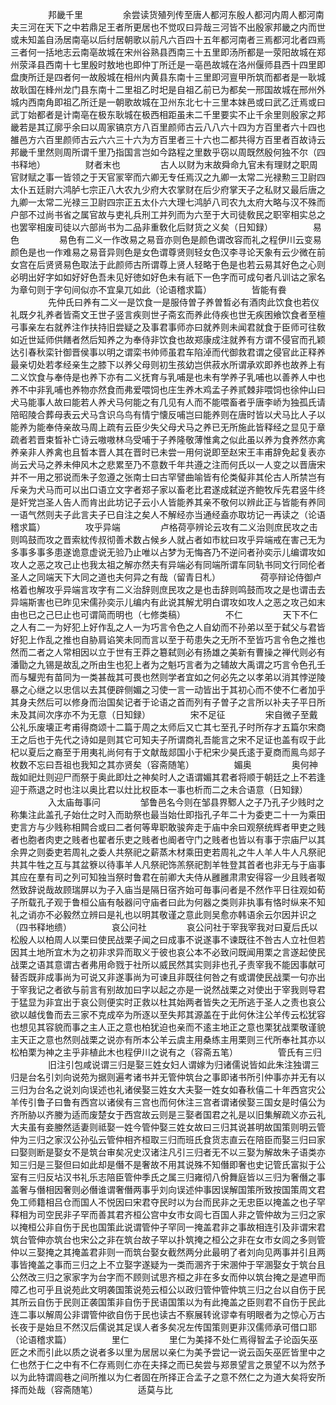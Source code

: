 <!-- { "loadSidebar": true } -->
　　
　　邦畿千里
　　
　　余尝读货殖列传至唐人都河东殷人都河内周人都河南夫三河在天下之中若鼎足王者所更居也不觉叹曰异哉三河皆不出殷家邦畿之内而世或未知盖自汤居南亳以后纣居朝歌以前凡六百四十五年都河南者三焉都河北者四焉三者何一括地志云南亳故城在宋州谷熟县西南三十五里即汤所都是一荥阳故城在郑州荥泽县西南十七里殷时敖地也即仲丁所迁是一亳邑故城在洛州偃师县西十四里即盘庚所迁是四者何一故殷城在相州内黄县东南十三里即河亶甲所筑而都者是一耿城故耿国在綘州龙门县东南十二里祖乙时圯是自祖乙前已为都矣一邢国故城在邢州外城内西南角即祖乙所迁是一朝歌故城在卫州东北七十三里本妺邑或曰武乙迁焉或曰武丁始都者是计南亳在极东耿城在极西相距虽未二千里要实不止千余里则殷家之邦畿若是其辽廓乎余曰以周家镐京方八百里颜师古云八八六十四为方百里者六十四也雒邑方六百里颜师古云六六三十六为方百里者三十六也二都共得方百里者百故诗云邦畿千里然则周所谓千里乃指国言岂如今路程之里数乎窃以周既然殷何独不尔（四书释地）
　　
　　财者末也
　　
　　古人以财为末故舜命九官未有理财之职周官财赋之事一皆领之于天官冡宰而六卿无专任焉汉之九卿一太常二光禄勲三卫尉四太仆五廷尉六鸿胪七宗正八大农九少府大农掌财在后少府掌天子之私财又最后唐之九卿一太常二光禄三卫尉四宗正五太仆六大理七鸿胪八司农九太府大略与汉不殊而户部不过尚书省之属官故与吏礼兵刑工并列而为六至于大司徒敎民之职宰相实总之也罢宰相废司徒以六部尚书为二品非重敎化后财货之义矣（日知録）
　　
　　易色
　　
　　易色有二义一作改易之易音亦则色是颜色谓改容而礼之程伊川云变易颜色是也一作难易之易音异则色是女色谓尊贤则轻女色汉李寻论天象有云少微在前女宫在后贤贤易色取法于此颜师古所谓尊上贤人轻略于色是也若云易其好色之心则必明出好字如如好好色吾未见好徳如好色未有祇下一色字而可成句者凡训诂之家名为章句则于字句间似亦不宜臬兀如此（论语稽求篇）
　　
　　皆能有飬
　　
　　先仲氏曰养有二义一是饮食一是服侍曽子养曽晳必有酒肉此饮食也若仪礼既夕礼养者皆斋文王世子竖言疾则世子斋玄而养此侍疾也世无疾困飨饮食者至檀弓事亲左右就养注作扶持旧尝疑之及事君事师亦曰就养则未闻君就食于臣师可往敎如近世延师供饍者然后知养之为奉侍非饮食也故郑康成注就养有方谓不侵官而孔颖达引春秋栾针御晋侯事以明之谓栾书帅师虽君车陷淖而代御救君谓之侵官此正释养最亲切处若孝经亲生之膝下以养父母则初生孩幼岂供菽水所谓承欢即养也故养上有二义饮食与奉侍是也养下亦有二义抚育与乳哺是也未有学养子乳哺也以善养人中也养不中非乳哺也养物亦然食而弗爱喂饲也庄生养木鸡孟子养贰棘非喂饲也徐仲山曰犬马能事人故曰能若人养犬马何能之有几见有人而不能喂畜者乎唐李峤为独孤氏请陪昭陵合葬母表云犬马含识乌鸟有情宁懐反哺岂曰能养则在唐时皆以犬马比人子以能养为能奉侍亲故马周上疏有云臣少失父母犬马之养已无所施此皆释经之显见于章疏者若晋束晳补亡诗云嗷嗷林乌受哺于子养隆敬薄惟禽之似此虽以养为食养然亦禽养亲非人养禽也且晳本晋人其在晋时已未尝一用何说即至赵宋王丰甫辞免起复表亦尚云犬马之养未伸风木之悲累至乃不意数千年共遵之注而何氏以一人变之以晋唐宋并不一用之邪说而朱子忽遵之张南士曰古罕譬曲喻皆有伦类儗非其伦古人所禁岂有斥亲为犬马而可以出口语立文字者郑子家以畜老比君遂成弑逆齐鲍牧斥先君竖牛终是奸党岂圣人告人而肯出此坊记子云小人皆能养其亲不敬何以辨此正与皆能有养同一语气然则夫子此言夫子已自注之矣人不解经亦当通经盍亦取坊记一再读之（论语稽求篇）
　　
　　攻乎异端
　　
　　卢格荷亭辨论云攻有二义治则庶民攻之击则鸣鼓而攻之晋索紞传叔彻善术数占候乡人就占者如市紞曰攻乎异端戒在害己无为多事多事多患遂诡意虚说无验乃止唯以占梦为无悔吝乃不逆问者孙奕示儿编谓攻如攻人之恶之攻己止也我太祖之解亦然夫有异端必有同端所谓车同轨书同文行同伦者圣人之同端天下大同之道也夫何异之有哉（留青日札）
　　
　　荷亭辩论侍御卢格着也解攻乎异端言攻字有二义治辞则庶民攻之是也击辞则鸣鼓而攻之是也谓击去异端斯害也已昨见宋儒孙奕示儿编内有此说其解尤明白谓攻如攻人之恶之攻己如末由也已之己巳止也可谓简而明也（七修类稿）
　　
　　不仁
　　
　　天下不仁之人有二一为好犯上好作乱之人一为巧言令色之人自幼而不孙弟以至于弑父与君皆好犯上作乱之推也自胁肩谄笑未同而言以至于苟患失之无所不至皆巧言令色之推也然而二者之人常相因以立于世有王莽之簒弑则必有扬雄之美新有曹操之禅代则必有潘勖之九锡是故乱之所由生也犯上者为之魁巧言者为之辅故大禹谓之巧言令色孔壬而与驩兜有苗同为一类甚哉其可畏也然则学者宜如之何必先之以孝弟以消其悖逆陵暴之心继之以忠信以去其便辟侧媚之习使一言一动皆出于其初心而不使不仁者加乎其身夫然后可以修身而治国矣记者于论语之首而列有子曽子之言所以补夫子平日所未及其间次序亦不为无意（日知録）
　　
　　宋不足征
　　
　　宋自微子至戴公礼乐废壊正考甫得商颂十二篇于周之太师后又亡其七至孔子时所存才五篇尔宋商王之后也于先代之诗如是则其它可知夫子所谓商礼吾能言之宋不足证也盖有叹于此杞以夏后之裔至于用夷礼尚何有于文献哉郯国小于杞宋少昊氏逺于夏商而鳯鸟郯子枚数不忘曰吾祖也我知之其亦贤矣（容斋随笔）
　　
　　媚奥
　　
　　奥何神哉如祀灶则迎尸而祭于奥此即灶之神矣时人之语谓媚其君者将顺于朝廷之上不若逢迎于燕退之时也注以奥比君以灶比权臣本一事也析而二之未合语意（日知録）
　　
　　入太庙毎事问
　　
　　邹鲁邑名今则在邹县界鄹人之子乃孔子少贱时之称集注此盖孔子始仕之时入而助祭也最当始仕即指孔子年二十为委吏二十一为乘田吏言方与少贱称相闗合或曰二者何等卑职敢骏奔走于庙中余曰观祭统辉者甲吏之贱者也胞者肉吏之贱者也翟者乐吏之贱者也阍者守门之贱者也皆以有事于宗庙尸以其余畀之则委吏若周礼之委人共祭祀之薪蒸木材乘田吏若周礼之牛人羊人牛人凡祭祀共其牛牲之互与其盆簝以待事羊人凡祭祀饰羔祭祀割羊牲登其首者也非无与于庙事其应在羣有司之列可知独当祭时鲁君在前卿大夫侍从雝雝肃肃安得容一少且贱者呶然致辞说哉故顾瑞屏以为子入庙当是隔日宿齐始可毎事问者是不然作平日往观如荀子所载孔子观于鲁桓公庙有敧器问守庙者曰此为何器之类则非执事有恪时纵来不知礼之诮亦不必毅然立辨曰是礼也以明其敬谨之意此则吴愈亦韩语余云尔因并识之（四书释地缋）
　　
　　哀公问社
　　
　　哀公问社于宰我宰我对曰夏后氏以松殷人以柏周人以栗曰使民战栗子闻之曰成事不说遂事不谏既往不咎古人立社但若因其土地所宜木为之初非求异而取义于彼也哀公本不必致问既闻用栗之言遂起使民战栗之语其意谓古者弗用命戮于社所以威民然其实则非也孔子责宰我不能因事献可替否既非成事尚为可说又非遂事尚为可谏且非既往何咎之有或谓使民战栗一句亦出于宰我记之者欲与前言有别故加曰字以起之亦是一说然战栗之对使出于宰我则导君于猛显为非宜出于哀公则便实时正救以杜其始两者皆失之无所逃于圣人之责也哀公欲以越伐鲁而去三家不克成卒为所逐以至失邦其源盖在于此何休注公羊传云松犹容也想见其容貌而事之主人正之意也柏犹迫也亲而不逺主地正之意也栗犹战栗敬谨貌主天正之意也然则战栗之说亦有所本公羊云虞主用桑练主用栗则三代所奉社其亦以松柏栗为神之主乎非植此木也程伊川之说有之（容斋五笔）
　　
　　管氏有三归
　　
　　旧注引包咸说谓三归是娶三姓女妇人谓嫁为归诸儒说皆如此朱注独谓三归是台名引刘向说苑为据则遍考诸书并无管仲筑台之事即诸书所引仲事亦并无有以三归为台名之说刘向误述也礼诸侯娶三姓女大夫娶一姓女如春秋僖二十年西宫灾公羊传引鲁子曰鲁有西宫以诸侯有三宫也而何休注三宫者谓诸侯娶三国女是时僖公为齐所胁以齐媵为适而废楚女于西宫故云则是三娶者国君之礼是以旧集解疏义亦云礼大夫虽有妾媵然适妻则祗娶一姓今管仲娶三姓女故曰三归其说甚明故国策则明云管仲为三归之家汉公孙弘云管仲相齐桓取三归而班氏食货志直云在陪臣而娶三归曰家曰娶则断是娶女不是筑台审矣况史汉诸注凡引三归者无不以三娶为解故朱子语类亦知三归是三娶但曰如此却是僭不是奢故不用其说殊不知僭即奢也史记管氏富拟于公室有三归反坫汉书礼乐志陪臣管仲季氏之属三归雍彻八佾舞庭皆以三归为奢僭之事盖奢与僭相因奢则必僭谁谓奢僭两事乎刘向误述仲事因误解国策所致按国策周文君免工师籍相吕仓而国人不悦因曰宋君夺民时以为台而民非之无忠臣以掩盖之也子罕释相为司空民非子罕而善其君齐桓公宫中女市女闾七百国人非之管仲故为三归之家以掩桓公非自伤于民也国策此说谓管仲子罕同一掩盖君非之事故相连引及非谓宋君筑台管伸亦筑台也宋公之非在筑台故子罕以扑筑掩之桓公之非在女市女闾之多则管仲以三娶掩之其掩盖君非则一而筑台娶女截然两分此最明了者刘向见两事并引且两事皆掩盖之事而三归之上不立娶字遂疑为一类而溷齐于宋溷仲于罕溷娶女于筑台且公然改三归之家家字为台字而不顾则试思齐桓之非在多女而仲以筑台掩之是遮甲而障乙也可乎且说苑此文明袭国策说苑云桓公以政归管仲管仲筑三归之台以自伤于民其所云自伤于民则正袭国策非自伤于民语国策以为有此掩盖之臣则君不自伤于民此连二事以解周公非谓管仲欲自伤于民也读古不察展转讹谬幸有明眼者为之惊心万古长夜于是始旦不然汉后儒说其足误人者多矣况左传国策则更非汉儒师承可借口耶（论语稽求篇）
　　
　　里仁
　　
　　里仁为美择不处仁焉得智孟子论函矢巫匠之术而引此以质之说者多以里为居居以亲仁为美予尝记一说云函矢巫匠皆里中之仁也然于仁之中有不仁存焉则仁亦在夫择之而已矣尝与郑景望言之景望不以为然予以为此特谓闾巷之间所推以为仁者固在所择正合孟子之意不然仁之为道大矣将安所择而处哉（容斋随笔）
　　
　　适莫与比
